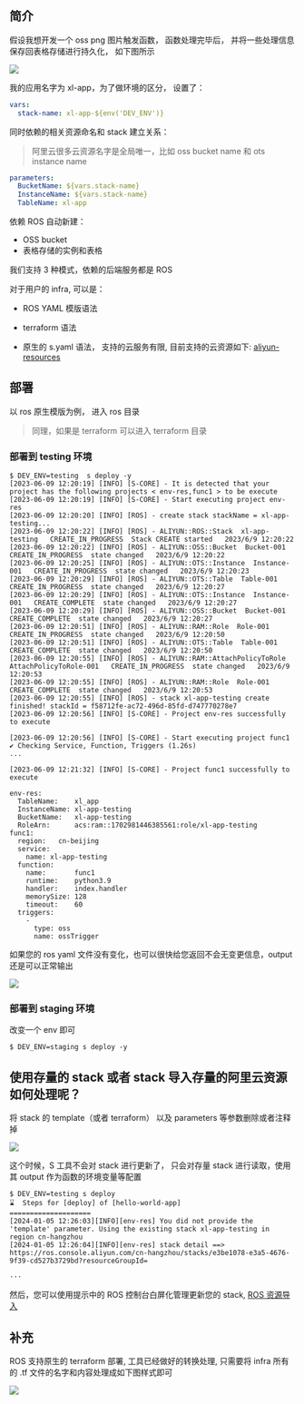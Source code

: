 ## 简介

假设我想开发一个 oss png 图片触发函数， 函数处理完毕后， 并将一些处理信息保存回表格存储进行持久化， 如下图所示

![](https://img.alicdn.com/imgextra/i4/O1CN01FGYh0O1BzpZiqUkPc_!!6000000000017-0-tps-1434-272.jpg)

我的应用名字为 xl-app，为了做环境的区分， 设置了：

```yaml
vars:
  stack-name: xl-app-${env('DEV_ENV')}
```

同时依赖的相关资源命名和 stack 建立关系：

> 阿里云很多云资源名字是全局唯一，比如 oss bucket name 和 ots instance name

```yaml
parameters:
  BucketName: ${vars.stack-name}
  InstanceName: ${vars.stack-name}
  TableName: xl-app
```

依赖 ROS 自动新建：

- OSS bucket
- 表格存储的实例和表格

我们支持 3 种模式，依赖的后端服务都是 ROS

对于用户的 infra, 可以是：

- ROS YAML 模版语法

- terraform 语法

- 原生的 s.yaml 语法， 支持的云服务有限, 目前支持的云资源如下: [aliyun-resources](https://github.com/devsapp/aliyun-resources)

## 部署

以 ros 原生模版为例， 进入 ros 目录

> 同理，如果是 terraform 可以进入 terraform 目录

### 部署到 testing 环境

```shell
$ DEV_ENV=testing  s deploy -y
[2023-06-09 12:20:19] [INFO] [S-CORE] - It is detected that your project has the following projects < env-res,func1 > to be execute
[2023-06-09 12:20:19] [INFO] [S-CORE] - Start executing project env-res
[2023-06-09 12:20:20] [INFO] [ROS] - create stack stackName = xl-app-testing...
[2023-06-09 12:20:22] [INFO] [ROS] - ALIYUN::ROS::Stack  xl-app-testing   CREATE_IN_PROGRESS  Stack CREATE started   2023/6/9 12:20:22
[2023-06-09 12:20:22] [INFO] [ROS] - ALIYUN::OSS::Bucket  Bucket-001   CREATE_IN_PROGRESS  state changed   2023/6/9 12:20:22
[2023-06-09 12:20:25] [INFO] [ROS] - ALIYUN::OTS::Instance  Instance-001   CREATE_IN_PROGRESS  state changed   2023/6/9 12:20:23
[2023-06-09 12:20:29] [INFO] [ROS] - ALIYUN::OTS::Table  Table-001   CREATE_IN_PROGRESS  state changed   2023/6/9 12:20:27
[2023-06-09 12:20:29] [INFO] [ROS] - ALIYUN::OTS::Instance  Instance-001   CREATE_COMPLETE  state changed   2023/6/9 12:20:27
[2023-06-09 12:20:29] [INFO] [ROS] - ALIYUN::OSS::Bucket  Bucket-001   CREATE_COMPLETE  state changed   2023/6/9 12:20:27
[2023-06-09 12:20:51] [INFO] [ROS] - ALIYUN::RAM::Role  Role-001   CREATE_IN_PROGRESS  state changed   2023/6/9 12:20:50
[2023-06-09 12:20:51] [INFO] [ROS] - ALIYUN::OTS::Table  Table-001   CREATE_COMPLETE  state changed   2023/6/9 12:20:50
[2023-06-09 12:20:55] [INFO] [ROS] - ALIYUN::RAM::AttachPolicyToRole  AttachPolicyToRole-001   CREATE_IN_PROGRESS  state changed   2023/6/9 12:20:53
[2023-06-09 12:20:55] [INFO] [ROS] - ALIYUN::RAM::Role  Role-001   CREATE_COMPLETE  state changed   2023/6/9 12:20:53
[2023-06-09 12:20:55] [INFO] [ROS] - stack xl-app-testing create finished! stackId = f58712fe-ac72-496d-85fd-d747770278e7
[2023-06-09 12:20:56] [INFO] [S-CORE] - Project env-res successfully to execute

[2023-06-09 12:20:56] [INFO] [S-CORE] - Start executing project func1
✔ Checking Service, Function, Triggers (1.26s)
...

[2023-06-09 12:21:32] [INFO] [S-CORE] - Project func1 successfully to execute

env-res:
  TableName:    xl_app
  InstanceName: xl-app-testing
  BucketName:   xl-app-testing
  RoleArn:      acs:ram::1702981446385561:role/xl-app-testing
func1:
  region:   cn-beijing
  service:
    name: xl-app-testing
  function:
    name:       func1
    runtime:    python3.9
    handler:    index.handler
    memorySize: 128
    timeout:    60
  triggers:
    -
      type: oss
      name: ossTrigger

```

如果您的 ros yaml 文件没有变化，也可以很快给您返回不会无变更信息，output 还是可以正常输出

![](https://img.alicdn.com/imgextra/i3/O1CN01w7QURB1tlUGqNkmQw_!!6000000005942-2-tps-1766-554.png)

### 部署到 staging 环境

改变一个 env 即可

```shell
$ DEV_ENV=staging s deploy -y
```

## 使用存量的 stack 或者 stack 导入存量的阿里云资源如何处理呢？

将 stack 的 template（或者 terraform） 以及 parameters 等参数删除或者注释掉

![](https://img.alicdn.com/imgextra/i2/O1CN01dBE0pT1RzP8DYBTJF_!!6000000002182-0-tps-1236-544.jpg)

这个时候，S 工具不会对 stack 进行更新了， 只会对存量 stack 进行读取，使用其 output 作为函数的环境变量等配置

```shell
$ DEV_ENV=testing s deploy
⌛  Steps for [deploy] of [hello-world-app]
====================
[2024-01-05 12:26:03][INFO][env-res] You did not provide the 'template' parameter. Using the existing stack xl-app-testing in region cn-hangzhou
[2024-01-05 12:26:04][INFO][env-res] stack detail ==>
https://ros.console.aliyun.com/cn-hangzhou/stacks/e3be1078-e3a5-4676-9f39-cd527b3729bd?resourceGroupId=

···
```

然后，您可以使用提示中的 ROS 控制台白屏化管理更新您的 stack, [ROS 资源导入](https://www.alibabacloud.com/help/zh/ros/user-guide/overview-6)

## 补充

ROS 支持原生的 terraform 部署, 工具已经做好的转换处理, 只需要将 infra 所有的 .tf 文件的名字和内容处理成如下图样式即可

![](https://img.alicdn.com/imgextra/i4/O1CN019yPeue23oMzC6idd9_!!6000000007302-0-tps-1592-1548.jpg)
